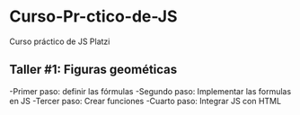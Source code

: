 # Curso-Pr-ctico-de-JS

Curso práctico de JS Platzi

## Taller #1: Figuras geométicas

-Primer paso: definir las fórmulas
-Segundo paso: Implementar las formulas en JS
-Tercer paso: Crear funciones
-Cuarto paso: Integrar JS con HTML
